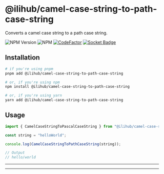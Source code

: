 # @ilihub/camel-case-string-to-path-case-string

Converts a camel case string to a path case string.

![NPM Version](https://img.shields.io/npm/v/%40ilihub%2Fcamel-case-string-to-path-case-string?color=33cd56&logo=npm)
![NPM](https://img.shields.io/npm/l/%40ilihub%2Fcamel-case-string-to-path-case-string)
[![CodeFactor](https://www.codefactor.io/repository/github/ilihub/npm/badge)](https://www.codefactor.io/repository/github/ilihub/npm)
[![Socket Badge](https://socket.dev/api/badge/npm/package/@ilihub/camel-case-string-to-path-case-string)](https://socket.dev/npm/package/@ilihub/camel-case-string-to-path-case-string)

## Installation

```bash
# if you're using pnpm
pnpm add @ilihub/camel-case-string-to-path-case-string

# or, if you're using npm
npm install @ilihub/camel-case-string-to-path-case-string

# or, if you're using yarn
yarn add @ilihub/camel-case-string-to-path-case-string
```

## Usage

```javascript
import { CamelCaseStringToPascalCaseString } from "@ilihub/camel-case-string-to-path-case-string";

const string = "helloWorld";

console.log(CamelCaseStringToPathCaseString(string));

// Output
// hello/world
```

---

<!-- sponsors_and_backers_section_start -->

<!-- sponsors_and_backers_section_end -->

---
